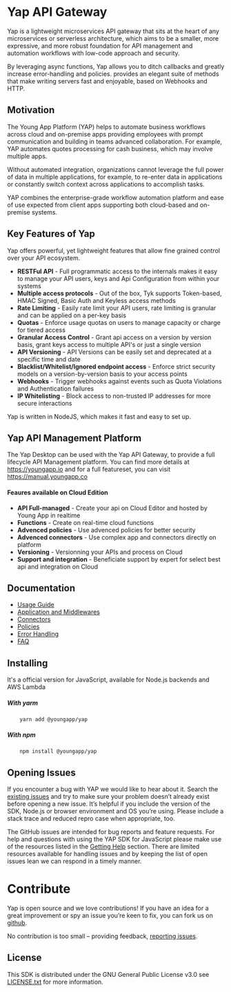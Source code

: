 # Yap API Gateway
Yap is a lightweight microservices API gateway that sits at the heart of any microservices or serverless architecture, which aims to be a smaller, more expressive, and more robust foundation for API management and automation workflows with low-code approach and security.

By leveraging async functions, Yap allows you to ditch callbacks and greatly increase error-handling and policies. provides an elegant suite of methods that make writing servers fast and enjoyable, based on Webhooks and HTTP.

## Motivation
The Young App Platform (YAP) helps to automate business workflows across cloud and on-premise apps providing employees with prompt communication and building in teams advanced collaboration. For example, YAP automates quotes processing for cash business, which may involve multiple apps.

Without automated integration, organizations cannot leverage the full power of data in multiple applications, for example, to re-enter data in applications or constantly switch context across applications to accomplish tasks.

YAP combines the enterprise-grade workflow automation platform and ease of use expected from client apps supporting both cloud-based and on-premise systems.


## Key Features of Yap

Yap offers powerful, yet lightweight features that allow fine grained control over your API ecosystem.

* **RESTFul API** - Full programmatic access to the internals makes it easy to manage your API users, keys and Api Configuration from within your systems
* **Multiple access protocols** - Out of the box, Tyk supports Token-based, HMAC Signed, Basic Auth and Keyless access methods
* **Rate Limiting** - Easily rate limit your API users, rate limiting is granular and can be applied on a per-key basis
* **Quotas** - Enforce usage quotas on users to manage capacity or charge for tiered access
* **Granular Access Control** - Grant api access on a version by version basis, grant keys access to multiple API's or just a single version
* **API Versioning** - API Versions can be easily set and deprecated at a specific time and date
* **Blacklist/Whitelist/Ignored endpoint access** - Enforce strict security models on a version-by-version basis to your access points
* **Webhooks** - Trigger webhooks against events such as Quota Violations and Authentication failures
* **IP Whitelisting** - Block access to non-trusted IP addresses for more secure interactions

Yap is written in NodeJS, which makes it fast and easy to set up.

## Yap API Management Platform
The Yap Desktop can be used with the Yap API Gateway, to provide a full lifecycle API Management platform. You can find more details at https://youngapp.io and for a full featureset, you can visit https://manual.youngapp.co

#### Feaures available on Cloud Edition
* **API Full-managed** - Create your api on Cloud Editor and hosted by Young App in realtime
* **Functions** - Create on real-time cloud functions
* **Advenced policies** - Use advenced policies for better security
* **Advenced connectors** - Use complex app and connectors directly on platform
* **Versioning** - Versionning your APIs and process on Cloud
* **Support and integration** - Beneficiate support by expert for select best api and integration on Cloud

## Documentation

 - [Usage Guide](docs/guide.md)
 - [Application and Middlewares](docs/middlewares.md)
 - [Connectors](docs/connectors.md)
 - [Policies](docs/policies.md)
 - [Error Handling](docs/error-handling.md)
 - [FAQ](docs/faq.md)

## Installing
It's a official version for JavaScript, available for Node.js backends and AWS Lambda

##### With yarm
```
    yarn add @youngapp/yap
```

##### With npm
```
    npm install @youngapp/yap
```
 
## Opening Issues
If you encounter a bug with YAP we would like to hear
about it. Search the [existing issues](https://github.com/youngapp/yap/issues)
and try to make sure your problem doesn’t already exist before opening a new
issue. It’s helpful if you include the version of the SDK, Node.js or browser
environment and OS you’re using. Please include a stack trace and reduced repro
case when appropriate, too.

The GitHub issues are intended for bug reports and feature requests. For help
and questions with using the YAP SDK for JavaScript please make use of the
resources listed in the [Getting Help](https://github.com/youngapp/yap#getting-help)
section. There are limited resources available for handling issues and by
keeping the list of open issues lean we can respond in a timely manner.

Contribute
==========
Yap is open source and we love contributions! If you have an idea for a great improvement or spy an issue you’re keen to fix, you can fork us on [github](https://github.com/youngapp/yap).

No contribution is too small – providing feedback, [reporting issues](https://github.com/youngapp/yap/issues).

## License

This SDK is distributed under the GNU General Public License v3.0
see [LICENSE.txt](LICENSE.txt) for more information.

